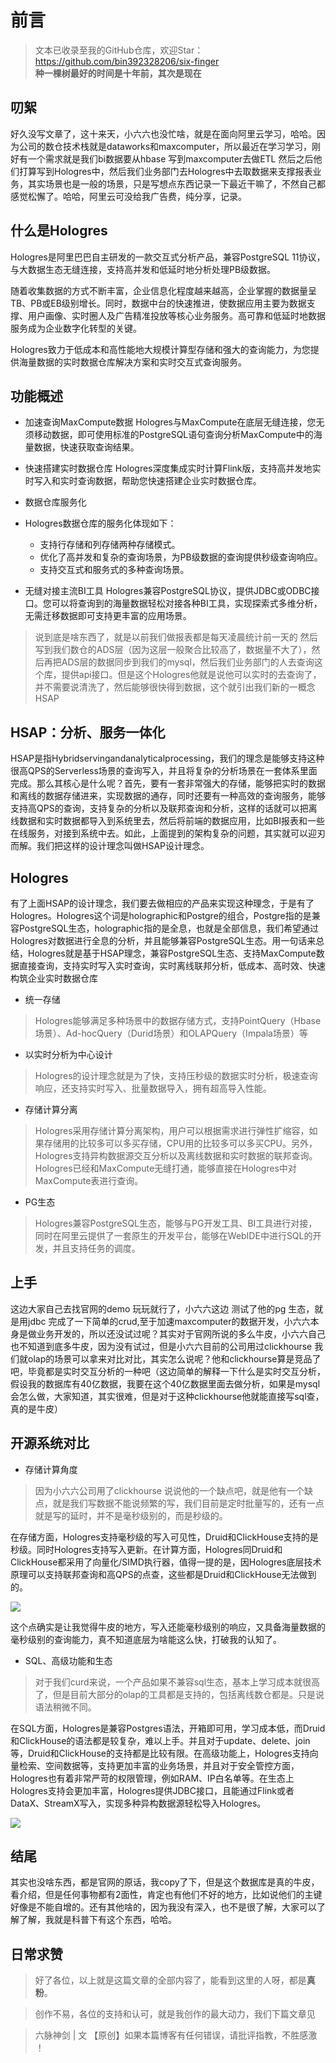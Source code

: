 # 前言
>文本已收录至我的GitHub仓库，欢迎Star：https://github.com/bin392328206/six-finger                             
> **种一棵树最好的时间是十年前，其次是现在**   

## 叨絮
好久没写文章了，这十来天，小六六也没忙啥，就是在面向阿里云学习，哈哈。因为公司的数仓技术栈就是dataworks和maxcomputer，所以最近在学习学习，刚好有一个需求就是我们bi数据要从hbase 写到maxcomputer去做ETL 然后之后他们打算写到Hologres中，然后我们业务部门去Hologres中去取数据来支撑报表业务，其实场景也是一般的场景，只是写想点东西记录一下最近干嘛了，不然自己都感觉松懈了。哈哈，阿里云可没给我广告费，纯分享，记录。

## 什么是Hologres
Hologres是阿里巴巴自主研发的一款交互式分析产品，兼容PostgreSQL 11协议，与大数据生态无缝连接，支持高并发和低延时地分析处理PB级数据。

随着收集数据的方式不断丰富，企业信息化程度越来越高，企业掌握的数据量呈TB、PB或EB级别增长。同时，数据中台的快速推进，使数据应用主要为数据支撑、用户画像、实时圈人及广告精准投放等核心业务服务。高可靠和低延时地数据服务成为企业数字化转型的关键。

Hologres致力于低成本和高性能地大规模计算型存储和强大的查询能力，为您提供海量数据的实时数据仓库解决方案和实时交互式查询服务。

## 功能概述
- 加速查询MaxCompute数据
Hologres与MaxCompute在底层无缝连接，您无须移动数据，即可使用标准的PostgreSQL语句查询分析MaxCompute中的海量数据，快速获取查询结果。


- 快速搭建实时数据仓库
Hologres深度集成实时计算Flink版，支持高并发地实时写入和实时查询数据，帮助您快速搭建企业实时数据仓库。

- 数据仓库服务化
- Hologres数据仓库的服务化体现如下：
    - 支持行存储和列存储两种存储模式。
    - 优化了高并发和复杂的查询场景，为PB级数据的查询提供秒级查询响应。
    - 支持交互式和服务式的多种查询场景。
- 无缝对接主流BI工具
Hologres兼容PostgreSQL协议，提供JDBC或ODBC接口。您可以将查询到的海量数据轻松对接各种BI工具，实现探索式多维分析，无需迁移数据即可支持更丰富的应用场景。


> 说到底是啥东西了，就是以前我们做报表都是每天凌晨统计前一天的 然后写到我们数仓的ADS层（因为这层一般聚合比较高了，数据量不大了），然后再把ADS层的数据同步到我们的mysql，然后我们业务部门的人去查询这个库，提供api接口。但是这个Hologres他就是说他可以实时的去查询了，并不需要说清洗了，然后能够很快得到数据，这个就引出我们新的一概念HSAP


## HSAP：分析、服务一体化

HSAP是指Hybridservingandanalyticalprocessing，我们的理念是能够支持这种很高QPS的Serverless场景的查询写入，并且将复杂的分析场景在一套体系里面完成。那么其核心是什么呢？首先，要有一套非常强大的存储，能够把实时的数据和离线的数据存储进来，实现数据的通存，同时还要有一种高效的查询服务，能够支持高QPS的查询，支持复杂的分析以及联邦查询和分析，这样的话就可以把离线数据和实时数据都导入到系统里去，然后将前端的数据应用，比如BI报表和一些在线服务，对接到系统中去。如此，上面提到的架构复杂的问题，其实就可以迎刃而解。我们把这样的设计理念叫做HSAP设计理念。


## Hologres

有了上面HSAP的设计理念，我们要去做相应的产品来实现这种理念，于是有了Hologres。Hologres这个词是holographic和Postgre的组合，Postgre指的是兼容PostgreSQL生态，holographic指的是全息，也就是全部信息，我们希望通过Hologres对数据进行全息的分析，并且能够兼容PostgreSQL生态。用一句话来总结，Hologres就是基于HSAP理念，兼容PostgreSQL生态、支持MaxCompute数据直接查询，支持实时写入实时查询，实时离线联邦分析，低成本、高时效、快速构筑企业实时数据仓库

- 统一存储

>  Hologres能够满足多种场景中的数据存储方式，支持PointQuery（Hbase场景）、Ad-hocQuery（Durid场景）和OLAPQuery（Impala场景）等


- 以实时分析为中心设计
> Hologres的设计理念就是为了快，支持压秒级的数据实时分析，极速查询响应，还支持实时写入、批量数据导入，拥有超高导入性能。

- 存储计算分离
> Hologres采用存储计算分离架构，用户可以根据需求进行弹性扩缩容，如果存储用的比较多可以多买存储，CPU用的比较多可以多买CPU。另外，Hologres支持异构数据源交互分析以及离线数据和实时数据的联邦查询。Hologres已经和MaxCompute无缝打通，能够直接在Hologres中对MaxCompute表进行查询。

- PG生态

> Hologres兼容PostgreSQL生态，能够与PG开发工具、BI工具进行对接，同时在阿里云提供了一套原生的开发平台，能够在WebIDE中进行SQL的开发，并且支持任务的调度。



## 上手

这边大家自己去找官网的demo 玩玩就行了，小六六这边 测试了他的pg 生态，就是用jdbc 完成了一下简单的crud,至于加速maxcomputer的数据开发，小六六本身是做业务开发的，所以还没试过呢？其实对于官网所说的多么牛皮，小六六自己也不知道到底多牛皮，因为没有试过，但是小六六目前的公司用过clickhourse 我们就olap的场景可以拿来对比对比，其实怎么说呢？他和clickhourse算是竞品了吧，毕竟都是实时交互分析的一种吧（这边简单的解释一下什么是实时交互分析，假设我的数据库有40亿数据，我要在这个40亿数据里面去做分析，如果是mysql会怎么做，大家知道，其实很难，但是对于这种clickhourse他就能直接写sql查，真的是牛皮）




## 开源系统对比

- 存储计算角度

> 因为小六六公司用了clickhourse 说说他的一个缺点吧，就是他有一个缺点，就是我们写数据不能说频繁的写，我们目前是定时批量写的，还有一点就是写的延时，并不是毫秒级别的，而是秒级的。

在存储方面，Hologres支持毫秒级的写入可见性，Druid和ClickHouse支持的是秒级。同时Hologres支持写入更新。在计算方面，Hologres同Druid和ClickHouse都采用了向量化/SIMD执行器，值得一提的是，因Hologres底层技术原理可以支持联邦查询和高QPS的点查，这些都是Druid和ClickHouse无法做到的。

![](https://p6-juejin.byteimg.com/tos-cn-i-k3u1fbpfcp/31b9fff5735c4110875d99082c6ea63e~tplv-k3u1fbpfcp-watermark.image)

这个点确实是让我觉得牛皮的地方，写入还能毫秒级别的响应，又具备海量数据的毫秒级别的查询能力，真不知道底层为啥能这么快，打破我的认知了。


- SQL、高级功能和生态

> 对于我们curd来说，一个产品如果不兼容sql生态，基本上学习成本就很高了，但是目前大部分的olap的工具都是支持的，包括离线数仓都是。只是说语法稍微不同。


在SQL方面，Hologres是兼容Postgres语法，开箱即可用，学习成本低，而Druid和ClickHouse的语法都是较复杂，难以上手。并且对于update、delete、join等，Druid和ClickHouse的支持都是比较有限。在高级功能上，Hologres支持向量检索、空间数据等，支持更加丰富的业务场景，并且对于安全管控方面，Hologres也有着非常严苛的权限管理，例如RAM、IP白名单等。在生态上Hologres支持会更加丰富，Hologres提供JDBC接口，且能通过Flink或者DataX、StreamX写入，实现多种异构数据源轻松导入Hologres。

![](https://p1-juejin.byteimg.com/tos-cn-i-k3u1fbpfcp/cbaccc893e5e4638a213a1b6841d410a~tplv-k3u1fbpfcp-watermark.image)

## 结尾
其实也没啥东西，都是官网的原话，我copy了下，但是这个数据库是真的牛皮，看介绍，但是任何事物都有2面性，肯定也有他们不好的地方，比如说他们的主键好像是不能自增的。还有其他啥的，因为我没有深入，也不是很了解，大家可以了解了解，我就是科普下有这个东西，哈哈。
## 日常求赞
> 好了各位，以上就是这篇文章的全部内容了，能看到这里的人呀，都是**真粉**。

> 创作不易，各位的支持和认可，就是我创作的最大动力，我们下篇文章见

>六脉神剑 | 文 【原创】如果本篇博客有任何错误，请批评指教，不胜感激 ！
